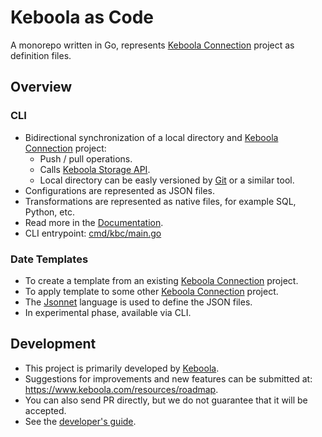 # Keboola as Code

A monorepo written in Go, represents [Keboola Connection](https://www.keboola.com/product/overview) project as definition files.

## Overview

### CLI

- Bidirectional synchronization of a local directory and [Keboola Connection](https://www.keboola.com/product/overview) project:
  - Push / pull operations.
  - Calls [Keboola Storage API](https://developers.keboola.com/integrate/storage/api/).
  - Local directory can be easly versioned by [Git](https://git-scm.com/) or a similar tool.
- Configurations are represented as JSON files.
- Transformations are represented as native files, for example SQL, Python, etc.
- Read more in the [Documentation](https://developers.keboola.com/cli/).
- CLI entrypoint: [cmd/kbc/main.go](https://github.com/keboola/keboola-as-code/blob/main/cmd/kbc/main.go)

### Date Templates

- To create a template from an existing [Keboola Connection](https://www.keboola.com/product/overview) project.
- To apply template to some other [Keboola Connection](https://www.keboola.com/product/overview) project.
- The [Jsonnet](https://jsonnet.org/) language is used to define the JSON files.
- In experimental phase, available via CLI.

## Development

- This project is primarily developed by [Keboola](https://www.keboola.com/).
- Suggestions for improvements and new features can be submitted at:  
  https://www.keboola.com/resources/roadmap.
- You can also send PR directly, but we do not guarantee that it will be accepted.
- See the [developer's guide](./docs/DEVELOPMENT.md).
